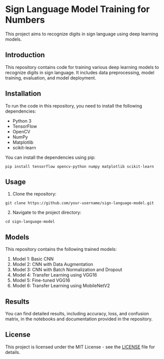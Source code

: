 # Sign Language Model Training for Numbers

This project aims to recognize digits in sign language using deep learning models.

## Introduction

This repository contains code for training various deep learning models to recognize digits in sign language. It includes data preprocessing, model training, evaluation, and model deployment.

## Installation

To run the code in this repository, you need to install the following dependencies:

- Python 3
- TensorFlow
- OpenCV
- NumPy
- Matplotlib
- scikit-learn

You can install the dependencies using pip:

```
pip install tensorflow opencv-python numpy matplotlib scikit-learn
```

## Usage

1. Clone the repository:

```
git clone https://github.com/your-username/sign-language-model.git
```

2. Navigate to the project directory:

```
cd sign-language-model
```


## Models

This repository contains the following trained models:

1. Model 1: Basic CNN
2. Model 2: CNN with Data Augmentation
3. Model 3: CNN with Batch Normalization and Dropout
4. Model 4: Transfer Learning using VGG16
5. Model 5: Fine-tuned VGG16
6. Model 6: Transfer Learning using MobileNetV2

## Results

You can find detailed results, including accuracy, loss, and confusion matrix, in the notebooks and documentation provided in the repository.

## License

This project is licensed under the MIT License - see the [LICENSE](LICENSE) file for details.

